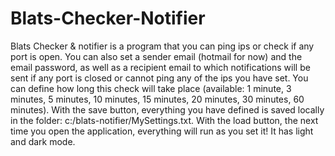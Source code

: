 # Blats-Checker-Notifier

Blats Checker & notifier is a program that you can ping ips or check if any port is open. You can also set a sender email (hotmail for now) and the email password, as well as a recipient email to which notifications will be sent if any port is closed or cannot ping any of the ips you have set. You can define how long this check will take place (available: 1 minute, 3 minutes, 5 minutes, 10 minutes, 15 minutes, 20 minutes, 30 minutes, 60 minutes). With the save button, everything you have defined is saved locally in the folder: c:/blats-notifier/MySettings.txt. With the load button, the next time you open the application, everything will run as you set it! It has light and dark mode.
